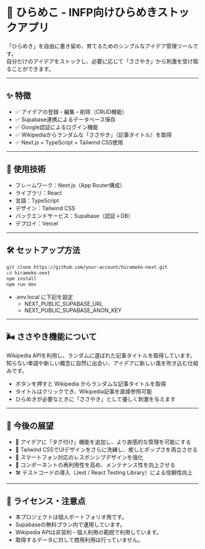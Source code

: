 # 🌱 ひらめこ - INFP向けひらめきストックアプリ

「ひらめき」を自由に書き留め、育てるためのシンプルなアイデア管理ツールです。  
自分だけのアイデアをストックし、必要に応じて「ささやき」から刺激を受け取ることができます。

---

## ✨ 特徴

- ✅ アイデアの登録・編集・削除（CRUD機能）
- ✅ Supabase連携によるデータベース保存
- ✅ Google認証によるログイン機能
- ✅ Wikipediaからランダムな「ささやき」（記事タイトル）を取得
- ✅ Next.js + TypeScript + Tailwind CSS使用

---

## 🚀 使用技術

- フレームワーク：Next.js（App Router構成）
- ライブラリ：React
- 言語：TypeScript
- デザイン：Tailwind CSS
- バックエンドサービス：Supabase（認証＋DB）
- デプロイ：Vercel

---

## 🛠️ セットアップ方法

```bash
git clone https://github.com/your-account/hirameko-next.git
cd hirameko-next
npm install
npm run dev
```

- .env.local に下記を設定
  - NEXT_PUBLIC_SUPABASE_URL
  - NEXT_PUBLIC_SUPABASE_ANON_KEY

---

## 🌬️ ささやき機能について

Wikipedia APIを利用し、ランダムに選ばれた記事タイトルを取得しています。  
知らない単語や新しい概念に自然に出会い、アイデアに新しい風を吹き込む仕組みです。

- ボタンを押すと Wikipedia からランダムな記事タイトルを取得
- タイトルはクリックでき、Wikipedia記事を直接参照可能
- ひらめきが必要なときに「ささやき」として優しく刺激を与えます

---

## 🚀 今後の展望

- 🌱 アイデアに「タグ付け」機能を追加し、より直感的な管理を可能にする
- 🎨 Tailwind CSSでUIデザインをさらに洗練し、癒しとポップさを両立させる
- 📱 スマートフォン対応のレスポンシブデザインを強化
- 🧩 コンポーネントの再利用性を高め、メンテナンス性を向上させる
- 🛠️ テストコードの導入（Jest / React Testing Library）による信頼性向上

---

## 📄 ライセンス・注意点

- 本プロジェクトは個人ポートフォリオ用です。
- Supabaseの無料プラン内で運用しています。
- Wikipedia APIは非営利・個人利用の範囲で利用しています。
- 取得するデータに対して商用利用は行っていません。


